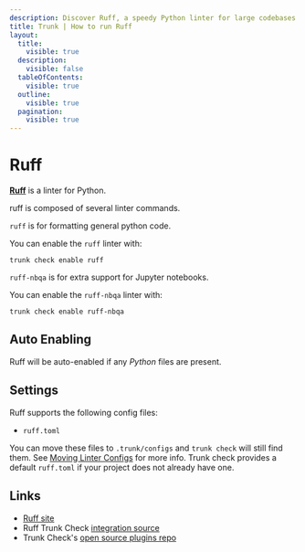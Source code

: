 ```yaml
---
description: Discover Ruff, a speedy Python linter for large codebases. Integrates with CI/IDEs and supports .py, .pyi, and Jupyter Notebooks.
title: Trunk | How to run Ruff
layout:
  title:
    visible: true
  description:
    visible: false
  tableOfContents:
    visible: true
  outline:
    visible: true
  pagination:
    visible: true
---
```


# Ruff

[**Ruff**](https://github.com/astral-sh/ruff) is a linter for Python.


ruff is composed of several linter commands.
    
`ruff` is for formatting general python code.

You can enable the `ruff` linter with:

```shell
trunk check enable ruff
```

`ruff-nbqa` is for extra support for Jupyter notebooks.

You can enable the `ruff-nbqa` linter with:

```shell
trunk check enable ruff-nbqa
```


## Auto Enabling

Ruff will be auto-enabled if any *Python* files are present.

## Settings

Ruff supports the following config files:
* `ruff.toml`

You can move these files to `.trunk/configs` and `trunk check` will still find them. See [Moving Linter Configs](..#moving-linter-configs) for more info.
Trunk check provides a default `ruff.toml` if your project does not already have one.



## Links

- [Ruff site](https://github.com/astral-sh/ruff)
- Ruff Trunk Check [integration source](https://github.com/trunk-io/plugins/tree/main/linters/ruff)
- Trunk Check's [open source plugins repo](https://github.com/trunk-io/plugins/tree/main)
